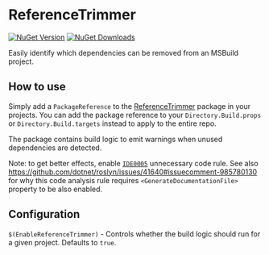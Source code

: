 # ReferenceTrimmer
[![NuGet Version](https://img.shields.io/nuget/v/ReferenceTrimmer.svg)](https://www.nuget.org/packages/ReferenceTrimmer)
[![NuGet Downloads](https://img.shields.io/nuget/dt/ReferenceTrimmer.svg)](https://www.nuget.org/packages/ReferenceTrimmer)

Easily identify which dependencies can be removed from an MSBuild project.

## How to use
Simply add a `PackageReference` to the [ReferenceTrimmer](https://www.nuget.org/packages/ReferenceTrimmer) package in your projects. You can add the package reference to your `Directory.Build.props` or `Directory.Build.targets` instead to apply to the entire repo.

The package contains build logic to emit warnings when unused dependencies are detected.

Note: to get better effects, enable [`IDE0005`](https://learn.microsoft.com/en-us/dotnet/fundamentals/code-analysis/style-rules/ide0005) unnecessary code rule. See also https://github.com/dotnet/roslyn/issues/41640#issuecomment-985780130 for why this code analysis rule requires `<GenerateDocumentationFile>` property to be also enabled.

## Configuration
`$(EnableReferenceTrimmer)` - Controls whether the build logic should run for a given project. Defaults to `true`.
